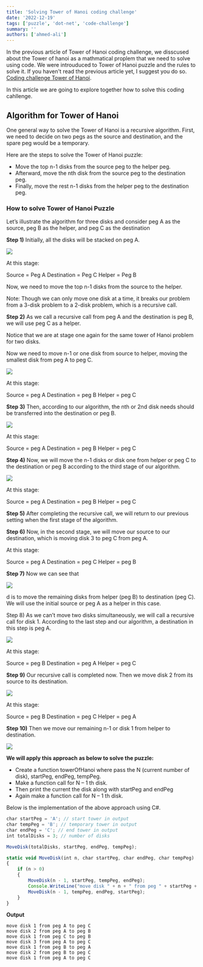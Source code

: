 ```yaml
---
title: 'Solving Tower of Hanoi coding challenge'
date: '2022-12-19'
tags: ['puzzle', 'dot-net', 'code-challenge']
summary: ''
authors: ['ahmed-ali']
---
```


In the previous article of Tower of Hanoi coding challenge, we disscused about the Tower of hanoi as a mathmatical proplem that we need to solve using code. We were introuduced to Tower of Hanoi puzzle and the rules to solve it. If you haven't read the previous article yet, I suggest you do so.  
[Coding challenge Tower of Hanoi](tower-of-hanoi).

In this article we are going to explore together how to solve this coding cahllenge.

## Algorithm for Tower of Hanoi

One general way to solve the Tower of Hanoi is a recursive algorithm. First, we need to decide on two pegs as the source and destination, and the spare peg would be a temporary.

Here are the steps to solve the Tower of Hanoi puzzle:

- Move the top n-1 disks from the source peg to the helper peg.
- Afterward, move the nth disk from the source peg to the destination peg.
- Finally, move the rest n-1 disks from the helper peg to the destination peg.

### How to solve Tower of Hanoi Puzzle

Let’s illustrate the algorithm for three disks and consider peg A as the source, peg B as the helper, and peg C as the destination

**Step 1)** Initially, all the disks will be stacked on peg A.

![](/articles/dotnet-puzzels/towersOfHanoi/1.png)

At this stage:

Source = Peg A
Destination = Peg C
Helper = Peg B

Now, we need to move the top n-1 disks from the source to the helper.

Note: Though we can only move one disk at a time, it breaks our problem from a 3-disk problem to a 2-disk problem, which is a recursive call.

**Step 2)** As we call a recursive call from peg A and the destination is peg B, we will use peg C as a helper.

Notice that we are at stage one again for the same tower of Hanoi problem for two disks.

Now we need to move n-1 or one disk from source to helper, moving the smallest disk from peg A to peg C.

![](/articles/dotnet-puzzels/towersOfHanoi/2.png)

At this stage:

Source = peg A
Destination = peg B
Helper = peg C

**Step 3)** Then, according to our algorithm, the nth or 2nd disk needs should be transferred into the destination or peg B.

![](/articles/dotnet-puzzels/towersOfHanoi/3.png)

At this stage:

Source = peg A
Destination = peg B
Helper = peg C

**Step 4)** Now, we will move the n-1 disks or disk one from helper or peg C to the destination or peg B according to the third stage of our algorithm.

![](/articles/dotnet-puzzels/towersOfHanoi/4.png)

At this stage:

Source = peg A
Destination = peg B
Helper = peg C

**Step 5)** After completing the recursive call, we will return to our previous setting when the first stage of the algorithm.

**Step 6)** Now, in the second stage, we will move our source to our destination, which is moving disk 3 to peg C from peg A.

At this stage:

Source = peg A
Destination = peg C
Helper = peg B

**Step 7)** Now we can see that

![](/articles/dotnet-puzzels/towersOfHanoi/5.png)

d is to move the remaining disks from helper (peg B) to destination (peg C). We will use the initial source or peg A as a helper in this case.

Step 8) As we can’t move two disks simultaneously, we will call a recursive call for disk 1. According to the last step and our algorithm, a destination in this step is peg A.

![](/articles/dotnet-puzzels/towersOfHanoi/6.png)

At this stage:

Source = peg B
Destination = peg A
Helper = peg C

**Step 9)** Our recursive call is completed now. Then we move disk 2 from its source to its destination.

![](/articles/dotnet-puzzels/towersOfHanoi/7.png)

At this stage:

Source = peg B
Destination = peg C
Helper = peg A

**Step 10)** Then we move our remaining n-1 or disk 1 from helper to destination.

![](/articles/dotnet-puzzels/towersOfHanoi/8.png)

**We will apply this approach as below to solve the puzzle:**

- Create a function towerOfHanoi where pass the N (current number of disk), startPeg, endPeg, tempPeg.
- Make a function call for N – 1 th disk.
- Then print the current the disk along with startPeg and endPeg
- Again make a function call for N – 1 th disk.

Below is the implementation of the above approach using C#.

```js
char startPeg = 'A'; // start tower in output
char tempPeg = 'B'; // temporary tower in output
char endPeg = 'C'; // end tower in output
int totalDisks = 3; // number of disks

MoveDisk(totalDisks, startPeg, endPeg, tempPeg);

static void MoveDisk(int n, char startPeg, char endPeg, char tempPeg)
{
    if (n > 0)
    {
        MoveDisk(n - 1, startPeg, tempPeg, endPeg);
        Console.WriteLine("move disk " + n + " from peg " + startPeg + " to peg " + endPeg);
        MoveDisk(n - 1, tempPeg, endPeg, startPeg);
    }
}
```

**Output**

```
move disk 1 from peg A to peg C
move disk 2 from peg A to peg B
move disk 1 from peg C to peg B
move disk 3 from peg A to peg C
move disk 1 from peg B to peg A
move disk 2 from peg B to peg C
move disk 1 from peg A to peg C
```
